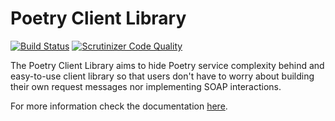 # Poetry Client Library

[![Build Status](https://travis-ci.org/ec-europa/oe-poetry-client.svg?branch=master)](https://travis-ci.org/ec-europa/oe-poetry-client)
[![Scrutinizer Code Quality](https://scrutinizer-ci.com/g/ec-europa/oe-poetry-client/badges/quality-score.png?b=master)](https://scrutinizer-ci.com/g/ec-europa/oe-poetry-client/?branch=master)

The Poetry Client Library aims to hide Poetry service complexity behind and easy-to-use client library so that
users don't have to worry about building their own request messages nor implementing SOAP interactions.  

For more information check the documentation [here](docs/00-overview.md).
